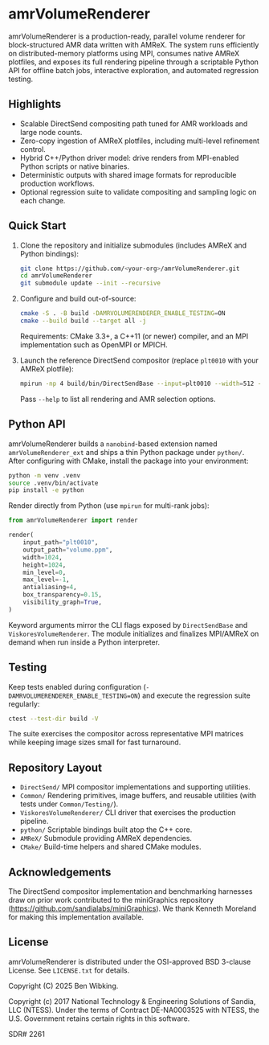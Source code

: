 # amrVolumeRenderer

amrVolumeRenderer is a production-ready, parallel volume renderer for
block-structured AMR data written with AMReX. The system runs efficiently on
distributed-memory platforms using MPI, consumes native AMReX plotfiles, and
exposes its full rendering pipeline through a scriptable Python API for
offline batch jobs, interactive exploration, and automated regression testing.

## Highlights

- Scalable DirectSend compositing path tuned for AMR workloads and large node counts.
- Zero-copy ingestion of AMReX plotfiles, including multi-level refinement control.
- Hybrid C++/Python driver model: drive renders from MPI-enabled Python scripts or native binaries.
- Deterministic outputs with shared image formats for reproducible production workflows.
- Optional regression suite to validate compositing and sampling logic on each change.

## Quick Start

1. Clone the repository and initialize submodules (includes AMReX and Python bindings):

   ```sh
   git clone https://github.com/<your-org>/amrVolumeRenderer.git
   cd amrVolumeRenderer
   git submodule update --init --recursive
   ```

2. Configure and build out-of-source:

   ```sh
   cmake -S . -B build -DAMRVOLUMERENDERER_ENABLE_TESTING=ON
   cmake --build build --target all -j
   ```

   Requirements: CMake 3.3+, a C++11 (or newer) compiler, and an MPI
   implementation such as OpenMPI or MPICH.

3. Launch the reference DirectSend compositor (replace `plt0010` with your AMReX plotfile):

   ```sh
   mpirun -np 4 build/bin/DirectSendBase --input=plt0010 --width=512 --height=512
   ```

   Pass `--help` to list all rendering and AMR selection options.

## Python API

amrVolumeRenderer builds a `nanobind`-based extension named `amrVolumeRenderer_ext`
and ships a thin Python package under `python/`. After configuring with CMake,
install the package into your environment:

```sh
python -m venv .venv
source .venv/bin/activate
pip install -e python
```

Render directly from Python (use `mpirun` for multi-rank jobs):

```python
from amrVolumeRenderer import render

render(
    input_path="plt0010",
    output_path="volume.ppm",
    width=1024,
    height=1024,
    min_level=0,
    max_level=-1,
    antialiasing=4,
    box_transparency=0.15,
    visibility_graph=True,
)
```

Keyword arguments mirror the CLI flags exposed by `DirectSendBase` and
`ViskoresVolumeRenderer`. The module initializes and finalizes MPI/AMReX on
demand when run inside a Python interpreter.

## Testing

Keep tests enabled during configuration (`-DAMRVOLUMERENDERER_ENABLE_TESTING=ON`)
and execute the regression suite regularly:

```sh
ctest --test-dir build -V
```

The suite exercises the compositor across representative MPI matrices while
keeping image sizes small for fast turnaround.

## Repository Layout

- `DirectSend/` MPI compositor implementations and supporting utilities.
- `Common/` Rendering primitives, image buffers, and reusable utilities (with tests under `Common/Testing/`).
- `ViskoresVolumeRenderer/` CLI driver that exercises the production pipeline.
- `python/` Scriptable bindings built atop the C++ core.
- `AMReX/` Submodule providing AMReX dependencies.
- `CMake/` Build-time helpers and shared CMake modules.

## Acknowledgements

The DirectSend compositor implementation and benchmarking harnesses draw on prior
work contributed to the miniGraphics repository (https://github.com/sandialabs/miniGraphics).
We thank Kenneth Moreland for making this implementation available.

## License

amrVolumeRenderer is distributed under the OSI-approved BSD 3-clause License.
See `LICENSE.txt` for details.

Copyright (C) 2025 Ben Wibking.

Copyright (c) 2017
National Technology & Engineering Solutions of Sandia, LLC (NTESS). Under
the terms of Contract DE-NA0003525 with NTESS, the U.S. Government retains
certain rights in this software.

SDR# 2261
